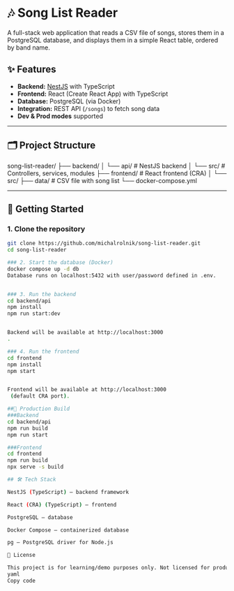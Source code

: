 # 🎶 Song List Reader

A full-stack web application that reads a CSV file of songs, stores them in a PostgreSQL database, and displays them in a simple React table, ordered by band name.

## ✨ Features
- **Backend:** [NestJS](https://nestjs.com/) with TypeScript  
- **Frontend:** React (Create React App) with TypeScript  
- **Database:** PostgreSQL (via Docker)  
- **Integration:** REST API (`/songs`) to fetch song data  
- **Dev & Prod modes** supported  

---

## 🗂 Project Structure

song-list-reader/
├── backend/
│ └── api/ # NestJS backend
│ └── src/ # Controllers, services, modules
├── frontend/ # React frontend (CRA)
│ └── src/
├── data/ # CSV file with song list
└── docker-compose.yml


---

## 🚀 Getting Started

### 1. Clone the repository
```bash
git clone https://github.com/michalrolnik/song-list-reader.git
cd song-list-reader

### 2. Start the database (Docker)
docker compose up -d db
Database runs on localhost:5432 with user/password defined in .env.


### 3. Run the backend
cd backend/api
npm install
npm run start:dev


Backend will be available at http://localhost:3000
.

### 4. Run the frontend
cd frontend
npm install
npm start


Frontend will be available at http://localhost:3000
 (default CRA port).

##🔧 Production Build
###Backend
cd backend/api
npm run build
npm run start

###Frontend
cd frontend
npm run build
npx serve -s build

## 🛠 Tech Stack

NestJS (TypeScript) – backend framework

React (CRA) (TypeScript) – frontend

PostgreSQL – database

Docker Compose – containerized database

pg – PostgreSQL driver for Node.js

📜 License

This project is for learning/demo purposes only. Not licensed for production use.
yaml
Copy code
